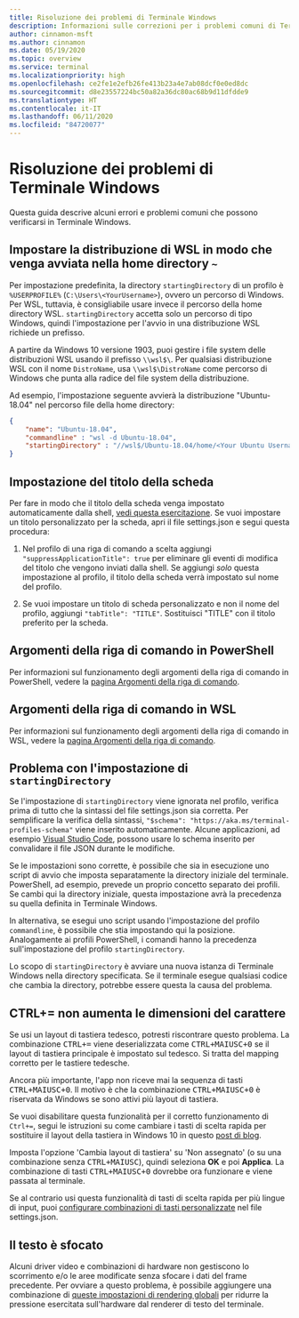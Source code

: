 ```yaml
---
title: Risoluzione dei problemi di Terminale Windows
description: Informazioni sulle correzioni per i problemi comuni di Terminale Windows.
author: cinnamon-msft
ms.author: cinnamon
ms.date: 05/19/2020
ms.topic: overview
ms.service: terminal
ms.localizationpriority: high
ms.openlocfilehash: ce2fe1e2efb26fe413b23a4e7ab08dcf0e0ed8dc
ms.sourcegitcommit: d8e23557224bc50a82a36dc80ac68b9d11dfdde9
ms.translationtype: HT
ms.contentlocale: it-IT
ms.lasthandoff: 06/11/2020
ms.locfileid: "84720077"
---
```

# <a name="troubleshooting-in-windows-terminal"></a>Risoluzione dei problemi di Terminale Windows

Questa guida descrive alcuni errori e problemi comuni che possono verificarsi in Terminale Windows.

## <a name="set-your-wsl-distribution-to-start-in-the-home--directory-when-launched"></a>Impostare la distribuzione di WSL in modo che venga avviata nella home directory `~`

Per impostazione predefinita, la directory `startingDirectory` di un profilo è `%USERPROFILE%` (`C:\Users\<YourUsername>`), ovvero un percorso di Windows. Per WSL, tuttavia, è consigliabile usare invece il percorso della home directory WSL. `startingDirectory` accetta solo un percorso di tipo Windows, quindi l'impostazione per l'avvio in una distribuzione WSL richiede un prefisso.

A partire da Windows 10 versione 1903, puoi gestire i file system delle distribuzioni WSL usando il prefisso `\\wsl$\`. Per qualsiasi distribuzione WSL con il nome `DistroName`, usa `\\wsl$\DistroName` come percorso di Windows che punta alla radice del file system della distribuzione.

Ad esempio, l'impostazione seguente avvierà la distribuzione "Ubuntu-18.04" nel percorso file della home directory:

```json
{
    "name": "Ubuntu-18.04",
    "commandline" : "wsl -d Ubuntu-18.04",
    "startingDirectory" : "//wsl$/Ubuntu-18.04/home/<Your Ubuntu Username>",
}
```

## <a name="setting-the-tab-title"></a>Impostazione del titolo della scheda

Per fare in modo che il titolo della scheda venga impostato automaticamente dalla shell, [vedi questa esercitazione](./tutorials/tab-title.md). Se vuoi impostare un titolo personalizzato per la scheda, apri il file settings.json e segui questa procedura:

1. Nel profilo di una riga di comando a scelta aggiungi `"suppressApplicationTitle": true` per eliminare gli eventi di modifica del titolo che vengono inviati dalla shell. Se aggiungi *solo* questa impostazione al profilo, il titolo della scheda verrà impostato sul nome del profilo.

2. Se vuoi impostare un titolo di scheda personalizzato e non il nome del profilo, aggiungi `"tabTitle": "TITLE"`. Sostituisci "TITLE" con il titolo preferito per la scheda.

## <a name="command-line-arguments-in-powershell"></a>Argomenti della riga di comando in PowerShell

Per informazioni sul funzionamento degli argomenti della riga di comando in PowerShell, vedere la [pagina Argomenti della riga di comando](./command-line-arguments.md).

## <a name="command-line-arguments-in-wsl"></a>Argomenti della riga di comando in WSL

Per informazioni sul funzionamento degli argomenti della riga di comando in WSL, vedere la [pagina Argomenti della riga di comando](./command-line-arguments.md).

## <a name="problem-setting-startingdirectory"></a>Problema con l'impostazione di `startingDirectory`

Se l'impostazione di `startingDirectory` viene ignorata nel profilo, verifica prima di tutto che la sintassi del file settings.json sia corretta. Per semplificare la verifica della sintassi, `"$schema": "https://aka.ms/terminal-profiles-schema"` viene inserito automaticamente. Alcune applicazioni, ad esempio [Visual Studio Code](https://code.visualstudio.com/download), possono usare lo schema inserito per convalidare il file JSON durante le modifiche.

Se le impostazioni sono corrette, è possibile che sia in esecuzione uno script di avvio che imposta separatamente la directory iniziale del terminale. PowerShell, ad esempio, prevede un proprio concetto separato dei profili. Se cambi qui la directory iniziale, questa impostazione avrà la precedenza su quella definita in Terminale Windows.

In alternativa, se esegui uno script usando l'impostazione del profilo `commandline`, è possibile che stia impostando qui la posizione. Analogamente ai profili PowerShell, i comandi hanno la precedenza sull'impostazione del profilo `startingDirectory`.

Lo scopo di `startingDirectory` è avviare una nuova istanza di Terminale Windows nella directory specificata. Se il terminale esegue qualsiasi codice che cambia la directory, potrebbe essere questa la causa del problema.

## <a name="ctrl-does-not-increase-the-font-size"></a>CTRL+= non aumenta le dimensioni del carattere

Se usi un layout di tastiera tedesco, potresti riscontrare questo problema. La combinazione <kbd>CTRL+=</kbd> viene deserializzata come <kbd>CTRL+MAIUSC+0</kbd> se il layout di tastiera principale è impostato sul tedesco. Si tratta del mapping corretto per le tastiere tedesche.

Ancora più importante, l'app non riceve mai la sequenza di tasti <kbd>CTRL+MAIUSC+0</kbd>. Il motivo è che la combinazione <kbd>CTRL+MAIUSC+0</kbd> è riservata da Windows se sono attivi più layout di tastiera.

Se vuoi disabilitare questa funzionalità per il corretto funzionamento di `Ctrl+=`, segui le istruzioni su come cambiare i tasti di scelta rapida per sostituire il layout della tastiera in Windows 10 in questo [post di blog](https://winaero.com/blog/change-hotkeys-switch-keyboard-layout-windows-10/).

Imposta l'opzione 'Cambia layout di tastiera' su 'Non assegnato' (o su una combinazione senza <kbd>CTRL+MAIUSC</kbd>), quindi seleziona **OK** e poi **Applica**. La combinazione di tasti <kbd>CTRL+MAIUSC+0</kbd> dovrebbe ora funzionare e viene passata al terminale.

Se al contrario usi questa funzionalità di tasti di scelta rapida per più lingue di input, puoi [configurare combinazioni di tasti personalizzate](./customize-settings/key-bindings.md) nel file settings.json.

## <a name="the-text-is-blurry"></a>Il testo è sfocato

Alcuni driver video e combinazioni di hardware non gestiscono lo scorrimento e/o le aree modificate senza sfocare i dati del frame precedente. Per ovviare a questo problema, è possibile aggiungere una combinazione di [queste impostazioni di rendering globali](./customize-settings/global-settings.md#rendering-settings) per ridurre la pressione esercitata sull'hardware dal renderer di testo del terminale.
